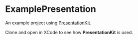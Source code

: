 # ExamplePresentation

An example project using [PresentationKit](https://github.com/AdinAck/PresentationKit).

Clone and open in XCode to see how **PresentationKit** is used.
